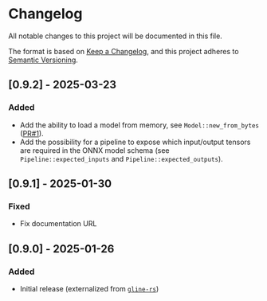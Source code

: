 # Changelog

All notable changes to this project will be documented in this file.

The format is based on [Keep a Changelog](https://keepachangelog.com/en/1.1.0/), and this project adheres to [Semantic Versioning](https://semver.org/spec/v2.0.0.html).


## [0.9.2] - 2025-03-23

### Added

* Add the ability to load a model from memory, see `Model::new_from_bytes` ([PR#1](https://github.com/fbilhaut/orp/pull/1)).
* Add the possibility for a pipeline to expose which input/output tensors are required in the ONNX model schema (see `Pipeline::expected_inputs` and `Pipeline::expected_outputs`).


## [0.9.1] - 2025-01-30

### Fixed 

* Fix documentation URL

## [0.9.0] - 2025-01-26

### Added

* Initial release (externalized from [`gline-rs`](https://github.com/fbilhaut/gline-rs))
